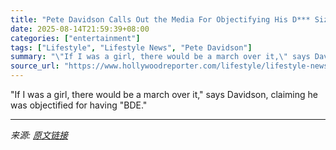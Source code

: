 ```yaml
---
title: "Pete Davidson Calls Out the Media For Objectifying His D*** Size"
date: 2025-08-14T21:59:39+08:00
categories: ["entertainment"]
tags: ["Lifestyle", "Lifestyle News", "Pete Davidson"]
summary: "\"If I was a girl, there would be a march over it,\" says Davidson, claiming he was objectified for having \"BDE.\""
source_url: "https://www.hollywoodreporter.com/lifestyle/lifestyle-news/pete-davidson-calls-out-media-obsession-bde-size-1236345055/"
---
```


"If I was a girl, there would be a march over it," says Davidson, claiming he was objectified for having "BDE."

---

*来源: [原文链接](https://www.hollywoodreporter.com/lifestyle/lifestyle-news/pete-davidson-calls-out-media-obsession-bde-size-1236345055/)*
